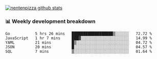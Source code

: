 [![nentenpizza github stats](https://github-readme-stats.vercel.app/api?username=nentenpizza&count_private=true)](https://github.com/anuraghazra/github-readme-stats)

### 📊 Weekly development breakdown
<!--START_SECTION:waka-->
```text
Go           5 hrs 26 mins   ██████████████████▒░░░░░░   72.72 % 
JavaScript   1 hr 7 mins     ███▓░░░░░░░░░░░░░░░░░░░░░   14.99 % 
YAML         21 mins         █▒░░░░░░░░░░░░░░░░░░░░░░░   04.72 % 
JSON         20 mins         █░░░░░░░░░░░░░░░░░░░░░░░░   04.57 % 
SQL          7 mins          ▒░░░░░░░░░░░░░░░░░░░░░░░░   01.64 % 
```
<!--END_SECTION:waka-->

